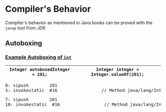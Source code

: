 # Compiler's Behavior
Compiler's behavior as mentioned in Java books can be proved with the `javap` tool from *JDK*
## Autoboxing
### [Example Autoboxing of `int`]()
|`Integer autoboxedInteger = 201;`		|`Integer integer = Integer.valueOf(201);`	|
|-----------------------------------------------|-----------------------------------------------|
<tr>
	<td>
<pre>
0: sipush        201
3: invokestatic  #16                 // Method java/lang/Integer.valueOf:(I)Ljava/lang/Integer;
</pre>
	</td>	
	<td>
<pre>
7: sipush        201
10: invokestatic  #16                 // Method java/lang/Integer.valueOf:(I)Ljava/lang/Integer;
</pre>
	</td>
</tr>





